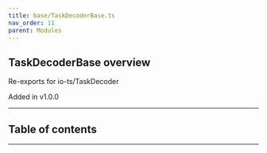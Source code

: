 ```yaml
---
title: base/TaskDecoderBase.ts
nav_order: 11
parent: Modules
---
```


## TaskDecoderBase overview

Re-exports for io-ts/TaskDecoder

Added in v1.0.0

---

<h2 class="text-delta">Table of contents</h2>

---
